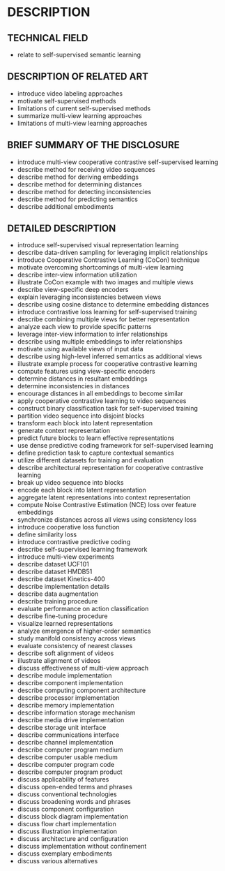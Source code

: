 # DESCRIPTION

## TECHNICAL FIELD

- relate to self-supervised semantic learning

## DESCRIPTION OF RELATED ART

- introduce video labeling approaches
- motivate self-supervised methods
- limitations of current self-supervised methods
- summarize multi-view learning approaches
- limitations of multi-view learning approaches

## BRIEF SUMMARY OF THE DISCLOSURE

- introduce multi-view cooperative contrastive self-supervised learning
- describe method for receiving video sequences
- describe method for deriving embeddings
- describe method for determining distances
- describe method for detecting inconsistencies
- describe method for predicting semantics
- describe additional embodiments

## DETAILED DESCRIPTION

- introduce self-supervised visual representation learning
- describe data-driven sampling for leveraging implicit relationships
- introduce Cooperative Contrastive Learning (CoCon) technique
- motivate overcoming shortcomings of multi-view learning
- describe inter-view information utilization
- illustrate CoCon example with two images and multiple views
- describe view-specific deep encoders
- explain leveraging inconsistencies between views
- describe using cosine distance to determine embedding distances
- introduce contrastive loss learning for self-supervised training
- describe combining multiple views for better representation
- analyze each view to provide specific patterns
- leverage inter-view information to infer relationships
- describe using multiple embeddings to infer relationships
- motivate using available views of input data
- describe using high-level inferred semantics as additional views
- illustrate example process for cooperative contrastive learning
- compute features using view-specific encoders
- determine distances in resultant embeddings
- determine inconsistencies in distances
- encourage distances in all embeddings to become similar
- apply cooperative contrastive learning to video sequences
- construct binary classification task for self-supervised training
- partition video sequence into disjoint blocks
- transform each block into latent representation
- generate context representation
- predict future blocks to learn effective representations
- use dense predictive coding framework for self-supervised learning
- define prediction task to capture contextual semantics
- utilize different datasets for training and evaluation
- describe architectural representation for cooperative contrastive learning
- break up video sequence into blocks
- encode each block into latent representation
- aggregate latent representations into context representation
- compute Noise Contrastive Estimation (NCE) loss over feature embeddings
- synchronize distances across all views using consistency loss
- introduce cooperative loss function
- define similarity loss
- introduce contrastive predictive coding
- describe self-supervised learning framework
- introduce multi-view experiments
- describe dataset UCF101
- describe dataset HMDB51
- describe dataset Kinetics-400
- describe implementation details
- describe data augmentation
- describe training procedure
- evaluate performance on action classification
- describe fine-tuning procedure
- visualize learned representations
- analyze emergence of higher-order semantics
- study manifold consistency across views
- evaluate consistency of nearest classes
- describe soft alignment of videos
- illustrate alignment of videos
- discuss effectiveness of multi-view approach
- describe module implementation
- describe component implementation
- describe computing component architecture
- describe processor implementation
- describe memory implementation
- describe information storage mechanism
- describe media drive implementation
- describe storage unit interface
- describe communications interface
- describe channel implementation
- describe computer program medium
- describe computer usable medium
- describe computer program code
- describe computer program product
- discuss applicability of features
- discuss open-ended terms and phrases
- discuss conventional technologies
- discuss broadening words and phrases
- discuss component configuration
- discuss block diagram implementation
- discuss flow chart implementation
- discuss illustration implementation
- discuss architecture and configuration
- discuss implementation without confinement
- discuss exemplary embodiments
- discuss various alternatives


